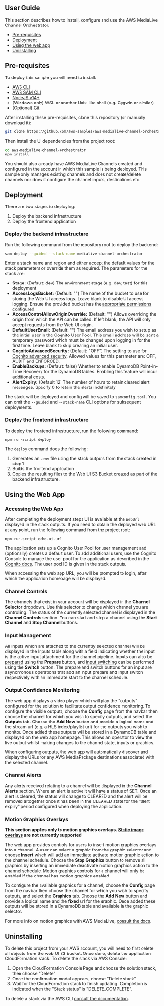 ## User Guide
This section describes how to install, configure and use the AWS MediaLive Channel Orchestrator.

- [Pre-requisites](#pre-requisites)
- [Deployment](#deployment)
- [Using the web app](#using-the-web-app)
- [Uninstalling](#uninstalling)

## Pre-requisites
To deploy this sample you will need to install:
- [AWS CLI](https://docs.aws.amazon.com/cli/latest/userguide/getting-started-install.html)
- [AWS SAM CLI](https://docs.aws.amazon.com/serverless-application-model/latest/developerguide/install-sam-cli.html)
- [NodeJS v14+](https://nodejs.org/en/download/)
- (Windows only) WSL or another Unix-like shell (e.g. Cygwin or similar)
- (Optional) [Git](https://git-scm.com/downloads)

After installing these pre-requisites, clone this repository (or manually download it):

```bash
git clone https://github.com/aws-samples/aws-medialive-channel-orchestrator.git
```

Then install the UI dependencies from the project root:

```bash
cd aws-medialive-channel-orchestrator
npm install
```

You should also already have AWS MediaLive Channels created and configured
in the account in which this sample is being deployed. This sample only
manages existing channels and does not create/delete channels nor does it
configure the channel inputs, destinations etc.

## Deployment

There are two stages to deploying:
1. Deploy the backend infrastructure
2. Deploy the frontend application

### Deploy the backend infrastructure

Run the following command from the repository root to deploy the backend:

```bash
sam deploy --guided --stack-name medialive-channel-orchestrator
```

Enter a stack name and region and either accept the default values for the stack
parameters or override them as required. The parameters for the stack are:

- **Stage:** (Default: dev) The environment stage (e.g. dev, test) for this deployment
- **AccessLogsBucket:** (Default: "") The name of the bucket to use for storing the Web UI access logs.
  Leave blank to disable UI access logging. Ensure the provided bucket has the [appropriate
  permissions configured](https://docs.aws.amazon.com/AmazonCloudFront/latest/DeveloperGuide/AccessLogs.html#AccessLogsBucketAndFileOwnership)
- **AccessControlAllowOriginOverride:** (Default: "") Allows overriding the origin from which the API
  can be called. If left blank, the API will only accept requests from the Web UI origin.
- **DefaultUserEmail:** (Default: "") The email address you wish to setup as the initial user in the
  Cognito User Pool. This email address will be sent a temporary password which must be changed
  upon logging in for the first time. Leave blank to skip creating an initial user.
- **CognitoAdvancedSecurity:** (Default: "OFF") The setting to use for [Cognito advanced security](https://docs.aws.amazon.com/cognito/latest/developerguide/cognito-user-pool-settings-advanced-security.html).
  Allowed values for this parameter are: OFF, AUDIT and ENFORCED.
- **EnableBackups:** (Default: false) Whether to enable DynamoDB Point-in-Time Recovery for the
  DynamoDB tables. Enabling this feature will incur additional costs.
- **AlertExpiry:** (Default 12) The number of hours to retain cleared alert messages.
  Specify 0 to retain the alerts indefinitely

The stack will be deployed and config will be saved to `samconfig.toml`.
You can omit the `--guided` and `--stack-name` CLI options for subsequent deployments.

### Deploy the frontend infrastructure

To deploy the frontend infrastructure, run the following command:

```bash
npm run-script deploy
```

The `deploy` command does the following:
1. Generates an `.env` file using the stack outputs from the stack
   created in step 1
2. Builds the frontend application
3. Copies the resulting files to the Web UI S3 Bucket created as part
   of the backend infrastructure.

## Using the Web App

### Accessing the Web App

After completing the deployment steps UI is available at the `WebUrl` displayed in the stack outputs.
If you need to obtain the deployed web URL at any point, run the following command
from the project root:

```bash
npm run-script echo-ui-url
```

The application sets up a Cognito User Pool for user management and (optionally)
creates a default user. To add additional users, use the Cognito Console to manage
the user pool for the application as described in the [Cognito docs](https://docs.aws.amazon.com/cognito/latest/developerguide/managing-users.html).
The user pool ID is given in the stack outputs.

When accessing the web app URL, you will be prompted to login, after which
the application homepage will be displayed.

### Channel Controls

The channels that exist in your account will be displayed in the **Channel Selector** dropdown.
Use this selector to change which channel you are controlling. The status of the currently selected
channel is displayed in the **Channel Controls** section. You can start and stop a channel using
the **Start Channel** and **Stop Channel** buttons.

### Input Management

All inputs which are attached to the currently selected channel will be displayed
in the Inputs table along with a field indicating whether the input is the active input
attachment for the channel pipeline. Inputs can also be [prepared](https://docs.aws.amazon.com/medialive/latest/ug/feature-prepare-input.html)
using the **Prepare** button, and [input switching](https://docs.aws.amazon.com/medialive/latest/ug/scheduled-input-switching.html)
can be performed using the **Switch** button. The prepare and switch buttons for an input
are asynchronous operations that add an input prepare and input switch respectively
with an immediate start to the channel schedule.

### Output Confidence Monitoring

The web app displays a video player which will play the "outputs" configured for the
solution to facilitate output confidence monitoring. To configure the visible outputs,
choose the **Config** page from the navbar then choose the channel for which you wish
to specify outputs, and select the **Outputs** tab. Choose the **Add New** button
and provide a logical name and the stream url (e.g. a HLS index/playlist url) for
the outputs you wish to monitor. Once added these outputs will be stored in a DynamoDB
table and displayed on the web app homepage. This allows an operator to view the live
output whilst making changes to the channel state, inputs or graphics.

When configuring outputs, the web app will automatically discover and display the URLs for
any AWS MediaPackage destinations associated with the selected channel.

### Channel Alerts

Any alerts received relating to a channel will be displayed in the **Channel Alerts**
section. Where an alert is active it will have a status of SET. Once an alert is
cleared, the status will change to CLEARED and the alert will be removed altogether
once it has been in the CLEARED state for the "alert expiry" period configured when
deploying the application.

### Motion Graphics Overlays

**This section applies only to motion graphics overlays. [Static image overlays](https://docs.aws.amazon.com/medialive/latest/ug/working-with-image-overlay.html) are not currently supported.**

The web app provides controls for users to insert motion graphics overlays into a channel. A user can
select a graphic from the graphic selector and choose **Insert** which will add an immediate
activate motion graphic action to the channel schedule. Choose the **Stop Graphics** button
to remove all graphics by inserting an immediate deactivate motion graphics action to the
channel schedule. Motion graphics controls for a channel will only be enabled if the channel has
motion graphics enabled.

To configure the available graphics for a channel, choose the **Config** page from the navbar
then choose the channel for which you wish to specify outputs, and select the **Graphics** tab.
Choose the **Add New** button and provide a logical name and the **fixed** url for the graphic.
Once added these outputs will be stored in a DynamoDB table and available in the graphic selector.

For more info on motion graphics with AWS MediaLive, [consult the docs](https://docs.aws.amazon.com/medialive/latest/ug/feature-mgi.html).

## Uninstalling

To delete this project from your AWS account, you will need to first delete all objects
from the web UI S3 bucket. Once done, delete the application CloudFormation stack. To
delete the stack via AWS Console:

1. Open the CloudFormation Console Page and choose the solution stack, then choose "Delete"
2. Once the confirmation modal appears, choose "Delete stack".
3. Wait for the CloudFormation stack to finish updating. Completion is indicated when the "Stack status" is "DELETE_COMPLETE".

To delete a stack via the AWS CLI [consult the documentation](https://docs.aws.amazon.com/cli/latest/reference/cloudformation/delete-stack.html).
